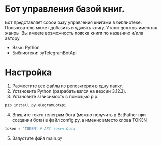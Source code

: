 # Бот управления базой книг.
Бот представляет собой базу управления книгами в библиотеке. Пользователь может добавить и удалять книгу. У книг должны имеются жанры. Вы имеете возможность поиска книги по названию и/или автору.
* Язык: Python
* Библиотеки: pyTelegramBotApi

# Настройка
1. Разместите все файлы из репозитерия в одну папку.
2. Установите Python (разрабатывался на версии 3.12.3).
3. Установите зависимость с помощью pip.
  ```bash
  pip install pyTelegramBotApi
  ```
4. Впишите токен телеграм бота (можно получить в BotFather при создании бота) в файл config.py, а именно вместо слова TOKEN
  ```python
  token = 'TOKEN' # API токен бота
  ```
5. Запустите файл main.py
   
